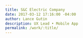 ```yaml
---
title: S&C Electric Company
date: 2017-03-12 17:16:00 -04:00
author: Lance Gutin
description: UX Lead • Mobile App
permalink: /work/:title/
---
```


